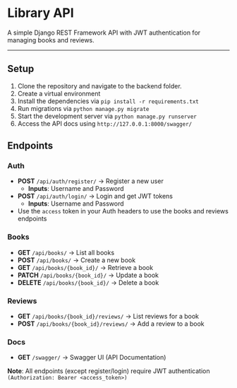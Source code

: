 # Library API
A simple Django REST Framework API with JWT authentication for managing books and reviews.

---

## Setup
1. Clone the repository and navigate to the backend folder.
2. Create a virtual environment
3. Install the dependencies via `pip install -r requirements.txt`
4. Run migrations via `python manage.py migrate`
5. Start the development server via `python manage.py runserver`
6. Access the API docs using `http://127.0.0.1:8000/swagger/`

## Endpoints
### Auth
- **POST** `/api/auth/register/` -> Register a new user
  - **Inputs**: Username and Password
- **POST** `/api/auth/login/` -> Login and get JWT tokens
  -  **Inputs**: Username and Password
- Use the `access` token in your Auth headers to use the books and reviews endpoints

### Books
- **GET** `/api/books/` -> List all books
- **POST** `/api/books/` -> Create a new book
- **GET** `/api/books/{book_id}/` -> Retrieve a book
- **PATCH** `/api/books/{book_id}/` -> Update a book
- **DELETE** `/api/books/{book_id}/` -> Delete a book

### Reviews
- **GET** `/api/books/{book_id}/reviews/` -> List reviews for a book
- **POST** `/api/books/{book_id}/reviews/` -> Add a review to a book

### Docs
- **GET** `/swagger/` -> Swagger UI (API Documentation)

**Note**: All endpoints (except register/login) require JWT authentication `(Authorization: Bearer <access_token>)`



